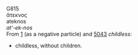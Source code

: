 G815  
ἄτεκνος  
ateknos  
*at‘-ek-nos*  
From [1](g0001) (as a negative particle) and [5043](g5043) *childless:*
- childless, without children.  
